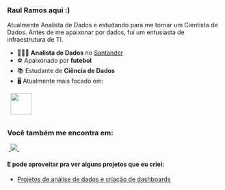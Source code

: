 ### Raul Ramos aqui :)
Atualmente Analista de Dados e estudando para me tornar um Cientista de Dados. Antes de me apaixonar por dados, fui um entusiasta de infraestrutura de TI.

- 👨🏻‍💻 **Analista de Dados** no [Santander](https://www.santander.com.br)
- ⚽ Apaixonado por **futebol**
- 📚 Estudante de **Ciência de Dados**
- 🖥️ Atualmente mais focado em:
<div style="display: inline">
  &nbsp;&nbsp;<img width='50' height='50' src="https://cdn.jsdelivr.net/gh/devicons/devicon/icons/python/python-original.svg" />&nbsp;&nbsp;
</div> 

##

### Você também me encontra em:
&nbsp;<a href="https://www.linkedin.com/in/raultramos/">
  <img src="https://img.shields.io/badge/linkedin-%230077B5.svg?style=for-the-badge&logo=linkedin&logoColor=white">
</a>&nbsp;

#### E pode aproveitar pra ver alguns projetos que eu criei:
- <a href="https://sites.google.com/view/portflio-raul-ramos">
    Projetos de análise de dados e criação de dashboards
  </a>

